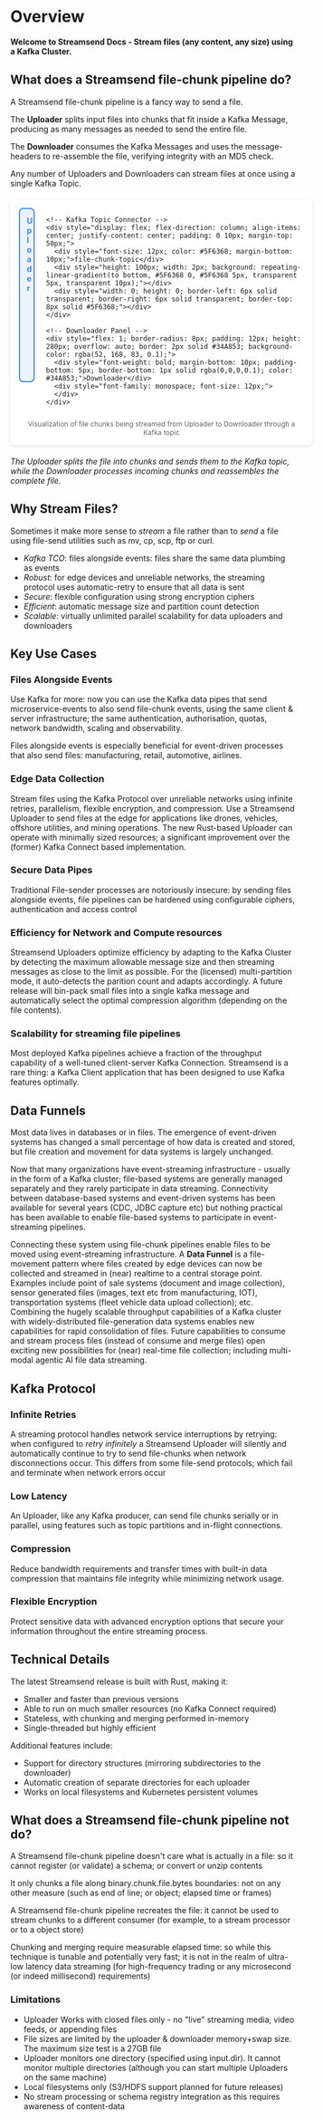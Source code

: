 # Overview

**Welcome to Streamsend Docs - Stream files (any content, any size) using a Kafka Cluster.**

## What does a Streamsend file-chunk pipeline do?

A Streamsend file-chunk pipeline is a fancy way to send a file.

The **Uploader** splits input files into chunks that fit inside a Kafka Message, producing as many messages as needed to send the entire file.

The **Downloader** consumes the Kafka Messages and uses the message-headers to re-assemble the file, verifying integrity with an MD5 check.

Any number of Uploaders and Downloaders can stream files at once using a single Kafka Topic.

<div id="streamsend-animation-target" style="display: flex; flex-direction: column; width: 100%; max-width: 900px; margin: 20px auto; background: white; border-radius: 8px; padding: 15px; box-shadow: 0 2px 6px rgba(0,0,0,0.1);">
  <div style="display: flex; gap: 20px;">
    <!-- Uploader Panel -->
    <div style="flex: 1; border-radius: 8px; padding: 12px; height: 280px; overflow: auto; border: 2px solid #4285F4; background-color: rgba(66, 133, 244, 0.1);">
      <div style="font-weight: bold; margin-bottom: 10px; padding-bottom: 5px; border-bottom: 1px solid rgba(0,0,0,0.1); color: #4285F4;">Uploader</div>
      <div style="font-family: monospace; font-size: 12px;">
      </div>
    </div>
    
    <!-- Kafka Topic Connector -->
    <div style="display: flex; flex-direction: column; align-items: center; justify-content: center; padding: 0 10px; margin-top: 50px;">
      <div style="font-size: 12px; color: #5F6368; margin-bottom: 10px;">file-chunk-topic</div>
      <div style="height: 100px; width: 2px; background: repeating-linear-gradient(to bottom, #5F6368 0, #5F6368 5px, transparent 5px, transparent 10px);"></div>
      <div style="width: 0; height: 0; border-left: 6px solid transparent; border-right: 6px solid transparent; border-top: 8px solid #5F6368;"></div>
    </div>
    
    <!-- Downloader Panel -->
    <div style="flex: 1; border-radius: 8px; padding: 12px; height: 280px; overflow: auto; border: 2px solid #34A853; background-color: rgba(52, 168, 83, 0.1);">
      <div style="font-weight: bold; margin-bottom: 10px; padding-bottom: 5px; border-bottom: 1px solid rgba(0,0,0,0.1); color: #34A853;">Downloader</div>
      <div style="font-family: monospace; font-size: 12px;">
      </div>
    </div>
  </div>
  
  <div style="text-align: center; font-size: 12px; color: #5F6368; margin-top: 10px;">
    Visualization of file chunks being streamed from Uploader to Downloader through a Kafka topic
  </div>
</div>

*The Uploader splits the file into chunks and sends them to the Kafka topic, while the Downloader processes incoming chunks and reassembles the complete file.*

## Why Stream Files?

Sometimes it make more sense to _stream_ a file rather than to _send_ a file using file-send utilities such as mv, cp, scp, ftp or curl.

- _Kafka TCO_: files alongside events: files share the same data plumbing as events
- _Robust_: for edge devices and unreliable networks, the streaming protocol uses automatic-retry to ensure that all data is sent
- _Secure_: flexible configuration using strong encryption ciphers
- _Efficient_: automatic message size and partition count detection
- _Scalable_: virtually unlimited parallel scalability for data uploaders and downloaders

## Key Use Cases

### Files Alongside Events

Use Kafka for more: now you can use the Kafka data pipes that send microservice-events to also send file-chunk events, using the same client & server infrastructure; the same authentication, authorisation, quotas, network bandwidth, scaling and observability.

Files alongside events is especially beneficial for event-driven processes that also send files: manufacturing, retail, automotive, airlines.

### Edge Data Collection

Stream files using the Kafka Protocol over unreliable networks using infinite retries, parallelism, flexible encryption, and compression. Use a Streamsend Uploader to send files at the edge for applications like drones, vehicles, offshore utilities, and mining operations. The new Rust-based Uploader can operate with minimally sized resources; a significant improvement over the (former) Kafka Connect based implementation.

### Secure Data Pipes

Traditional File-sender processes are notoriously insecure: by sending files alongside events, file pipelines can be hardened using configurable ciphers, authentication and access control

### Efficiency for Network and Compute resources

Streamsend Uploaders optimize efficiency by adapting to the Kafka Cluster by detecting the maximum allowable message size and then streaming messages as close to the limit as possible. For the (licensed) multi-partition mode, it auto-detects the parition count and adapts accordingly. A future release will bin-pack small files into a single kafka message and automatically select the optimal compression algorithm (depending on the file contents).

### Scalability for streaming file pipelines

Most deployed Kafka pipelines achieve a fraction of the throughput capability of a well-tuned client-server Kafka Connection. Streamsend is a rare thing: a Kafka Client application that has been designed to use Kafka features optimally. 

## Data Funnels

Most data lives in databases or in files. 
The emergence of event-driven systems has changed a small percentage of how data is created and stored, but file creation and movement for data systems is largely unchanged.

Now that many organizations have event-streaming infrastructure - usually in the form of a Kafka cluster; file-based systems are generally managed separately and they rarely participate in data streaming. Connectivity between database-based systems and event-driven systems has been available for several years (CDC, JDBC capture etc) but nothing practical has been available to enable file-based systems to participate in event-streaming pipelines. 

Connecting these system using file-chunk pipelines enable files to be moved using event-streaming infrastructure.
A __Data Funnel__ is a file-movement pattern where files created by edge devices can now be collected and streamed in (near) realtime to a central storage point. Examples include point of sale systems (document and image collection), sensor generated files (images, text etc from manufacturing, IOT), transportation systems (fleet vehicle data upload collection); etc. Combining the hugely scalable throughput capabilities of a Kafka cluster with widely-distributed file-generation data systems enables new capabilities for rapid consolidation of files.
Future capabilities to consume and stream process files (instead of consume and merge files) open exciting new possibilities for (near) real-time file collection; including multi-modal agentic AI file data streaming.


## Kafka Protocol

### Infinite Retries

A streaming protocol handles network service interruptions by retrying: when configured to *retry infinitely* a Streamsend Uploader will silently and automatically continue to try to send file-chunks when network disconnections occur. This differs from some file-send protocols; which fail and terminate when network errors occur

### Low Latency

An Uploader, like any Kafka producer, can send file chunks serially or in parallel, using features such as topic partitions and in-flight connections. 

### Compression

Reduce bandwidth requirements and transfer times with built-in data compression that maintains file integrity while minimizing network usage.

### Flexible Encryption

Protect sensitive data with advanced encryption options that secure your information throughout the entire streaming process.

## Technical Details

The latest Streamsend release is built with Rust, making it:
- Smaller and faster than previous versions
- Able to run on much smaller resources (no Kafka Connect required)
- Stateless, with chunking and merging performed in-memory
- Single-threaded but highly efficient

Additional features include:
- Support for directory structures (mirroring subdirectories to the downloader)
- Automatic creation of separate directories for each uploader
- Works on local filesystems and Kubernetes persistent volumes

## What does a Streamsend file-chunk pipeline not do?

A Streamsend file-chunk pipeline doesn't care what is actually in a file: so it cannot register (or validate) a schema; or convert or unzip contents

It only chunks a file along binary.chunk.file.bytes boundaries: not on any other measure (such as end of line; or object; elapsed time or frames)

A Streamsend file-chunk pipeline recreates the file: it cannot be used to stream chunks to a different consumer (for example, to a stream processor or to a object store)

Chunking and merging require measurable elapsed time: so while this technique is tunable and potentially very fast; it is not in the realm of ultra-low latency data streaming (for high-frequency trading or any microsecond (or indeed millisecond) requirements)

### Limitations

- Uploader Works with closed files only - no "live" streaming media, video feeds, or appending files
- File sizes are limited by the uploader & downloader memory+swap size. The maximum size test is a 27GB file
- Uploader monitors one directory (specified using input.dir). It cannot monitor multiple directories (although you can start multiple Uploaders on the same machine)
- Local filesystems only (S3/HDFS support planned for future releases)
- No stream processing or schema registry integration as this requires awareness of content-data
